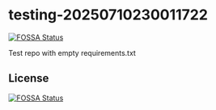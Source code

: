 # testing-20250710230011722
[![FOSSA Status](https://app.fossa.com/api/projects/git%2Bgithub.com%2Fkirogum%2Ftesting-20250710230011722.svg?type=shield)](https://app.fossa.com/projects/git%2Bgithub.com%2Fkirogum%2Ftesting-20250710230011722?ref=badge_shield)

Test repo with empty requirements.txt


## License
[![FOSSA Status](https://app.fossa.com/api/projects/git%2Bgithub.com%2Fkirogum%2Ftesting-20250710230011722.svg?type=large)](https://app.fossa.com/projects/git%2Bgithub.com%2Fkirogum%2Ftesting-20250710230011722?ref=badge_large)